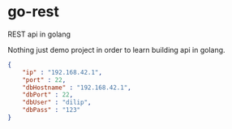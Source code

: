 # go-rest
REST api in golang

Nothing just demo project in order to learn building api in golang.

```json
{
	"ip" : "192.168.42.1",
	"port" : 22,
	"dbHostname" : "192.168.42.1",
	"dbPort" : 22,
	"dbUser" : "dilip",
	"dbPass" : "123"
}
```
